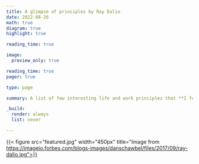 ```yaml
---
title: A glimpse of principles by Ray Dalio
date: 2022-08-26
math: true
diagram: true
highlight: true

reading_time: true

image:
  preview_only: true

reading_time: true
pager: true

type: page

summary: A list of few interesting life and work principles that **I found interesting** from the book, **"Principles,"** by Ray Dalio. The book is filled with actionable insights that can be used in daily life with little modifications

_build:
  render: always
  list: never

---
```


{{< figure src="featured.jpg" width="450px" title="Image from https://imageio.forbes.com/blogs-images/danschawbel/files/2017/09/ray-dalio.jpg">}}
